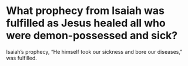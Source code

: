 # What prophecy from Isaiah was fulfilled as Jesus healed all who were demon-possessed and sick?

Isaiah’s prophecy, “He himself took our sickness and bore our diseases,” was fulfilled.
